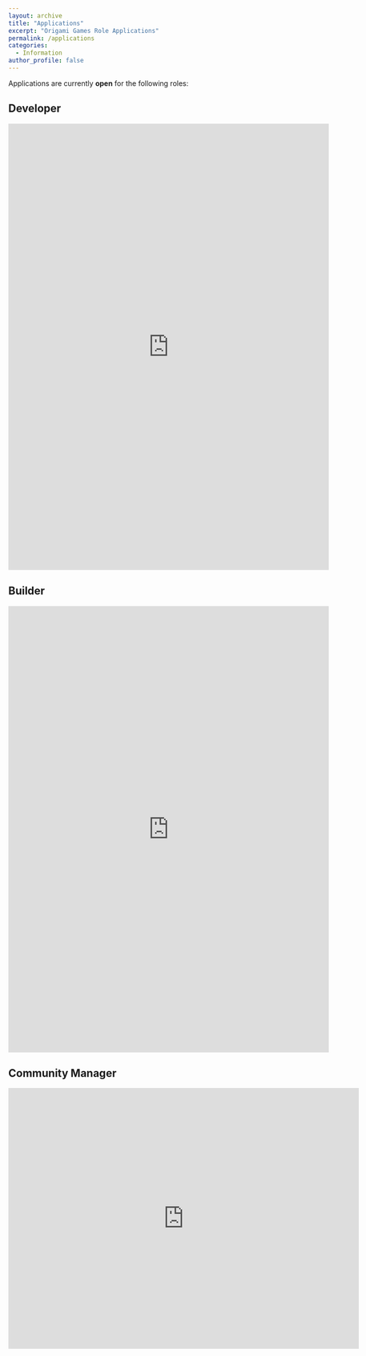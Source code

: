 ```yaml
---
layout: archive
title: "Applications"
excerpt: "Origami Games Role Applications"
permalink: /applications
categories:
  - Information
author_profile: false
---
```


Applications are currently **open** for the following roles:

## Developer
<iframe src="https://docs.google.com/forms/d/e/1FAIpQLSdPwTpdGNnQKPXVW0qdxcibTFkPzfyf6jdEuldZuz21t1NYBQ/viewform?embedded=true" width="640" height="890" frameborder="0" marginheight="0" marginwidth="0">Loading...</iframe>

## Builder
<iframe src="https://docs.google.com/forms/d/e/1FAIpQLSe5VhQq5X3eTrmCzYFVOwmXtxnyEsRq4TbwsFs3jSHDLrrZNw/viewform?embedded=true" width="640" height="890" frameborder="0" marginheight="0" marginwidth="0">Loading...</iframe>

## Community Manager
<iframe src="https://docs.google.com/forms/d/e/1FAIpQLSdleLE25m6g_RzccZfM6tiZBGgcUTNZYDga6OQRR5uUFeRQ0A/viewform?embedded=true" width="700" height="520" frameborder="0" marginheight="0" marginwidth="0">Loading...</iframe>
